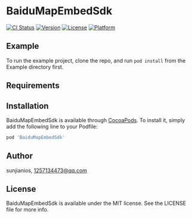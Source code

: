 # BaiduMapEmbedSdk

[![CI Status](https://img.shields.io/travis/sunjianios/BaiduMapEmbedSdk.svg?style=flat)](https://travis-ci.org/sunjianios/BaiduMapEmbedSdk)
[![Version](https://img.shields.io/cocoapods/v/BaiduMapEmbedSdk.svg?style=flat)](https://cocoapods.org/pods/BaiduMapEmbedSdk)
[![License](https://img.shields.io/cocoapods/l/BaiduMapEmbedSdk.svg?style=flat)](https://cocoapods.org/pods/BaiduMapEmbedSdk)
[![Platform](https://img.shields.io/cocoapods/p/BaiduMapEmbedSdk.svg?style=flat)](https://cocoapods.org/pods/BaiduMapEmbedSdk)

## Example

To run the example project, clone the repo, and run `pod install` from the Example directory first.

## Requirements

## Installation

BaiduMapEmbedSdk is available through [CocoaPods](https://cocoapods.org). To install
it, simply add the following line to your Podfile:

```ruby
pod 'BaiduMapEmbedSdk'
```

## Author

sunjianios, 1257134473@qq.com

## License

BaiduMapEmbedSdk is available under the MIT license. See the LICENSE file for more info.
